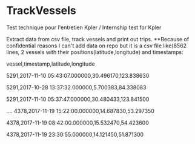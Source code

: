 # TrackVessels
Test technique pour l'entretien Kpler / Internship test for Kpler

Extract data from csv file, track vessels and print out trips. 
**Because of confidential reasons I can't add data on repo but it is a csv file like(8562 lines, 2 vessels with their positions(latitude,longitude) and timestamps:

vessel,timestamp,latitude,longitude

5291,2017-11-10 05:43:07.000000,30.496170,123.838630

5291,2017-10-28 13:37:32.000000,5.700383,84.338083

5291,2017-11-10 05:37:47.000000,30.480433,123.841500

....
4378,2017-11-19 15:22:00.000000,14.687830,53.297350

4378,2017-11-19 08:42:00.000000,15.532470,54.423600

4378,2017-11-19 23:30:55.000000,14.121450,51.871300

